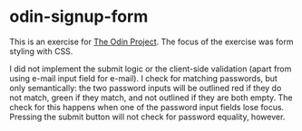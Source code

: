 # odin-signup-form

This is an exercise for [The Odin Project](https://www.theodinproject.com/lessons/node-path-intermediate-html-and-css-sign-up-form). The focus of the exercise was form styling with CSS.

I did not implement the submit logic or the client-side validation (apart from using e-mail input field for e-mail). I check for matching passwords, but only semantically: the two password inputs will be outlined red if they do not match, green if they match, and not outlined if they are both empty. The check for this happens when one of the password input fields lose focus. Pressing the submit button will not check for password equality, however.
